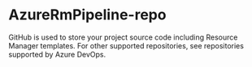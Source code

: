 # AzureRmPipeline-repo
GitHub is used to store your project source code including Resource Manager templates. For other supported repositories, see repositories supported by Azure DevOps.
